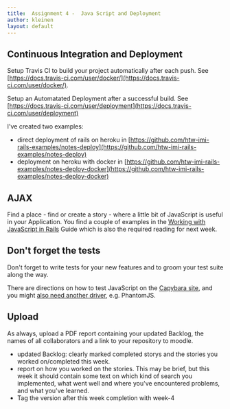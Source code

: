 ```yaml
---
title:  Assignment 4 -  Java Script and Deployment
author: kleinen
layout: default
---
```


## Continuous Integration and Deployment

Setup Travis CI to build your project automatically after each push.
See [https://docs.travis-ci.com/user/docker/](https://docs.travis-ci.com/user/docker/).

Setup an Automatated Deployment after a successful build. See [https://docs.travis-ci.com/user/deployment](https://docs.travis-ci.com/user/deployment)

I've created two examples:

* direct deployment of rails on heroku in [https://github.com/htw-imi-rails-examples/notes-deploy](https://github.com/htw-imi-rails-examples/notes-deploy)
* deployment on heroku with docker in [https://github.com/htw-imi-rails-examples/notes-deploy-docker](https://github.com/htw-imi-rails-examples/notes-deploy-docker)

## AJAX

Find a place - find or create a story - where a little bit of JavaScript is useful in your Application. You find a couple
of examples in the [Working with JavaScript in Rails](http://guides.rubyonrails.org/working_with_javascript_in_rails.html)
Guide which is also the required reading for next week.


## Don't forget the tests
Don't forget to write tests for your new features and to groom your test suite along the way.

There are directions on how to test JavaScript on the [Capybara site](https://github.com/teamcapybara/capybara), and
you might [also need another driver](https://github.com/teamcapybara/capybara#drivers), e.g. PhantomJS.

## Upload
As always, upload a PDF report containing your updated Backlog, the names
of all collaborators and a link to your repository to moodle.
* updated Backlog: clearly marked completed storys and the stories you worked on/completed this week.
* report on how you worked on the stories. This may be brief, but this week it should contain some text on which kind of search you implemented, what went well and where you've encountered problems, and what you've learned.
* Tag the version after this week completion with week-4
